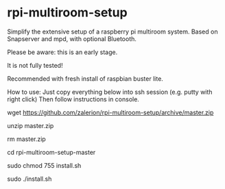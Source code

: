 # rpi-multiroom-setup
Simplify the extensive setup of a raspberry pi multiroom system. Based on Snapserver and mpd, with optional Bluetooth.


Please be aware: this is an early stage.

It is not fully tested!

Recommended with fresh install of raspbian buster lite.

How to use:
Just copy everything below into ssh session (e.g. putty with right click)
Then follow instructions in console.

wget https://github.com/zalerion/rpi-multiroom-setup/archive/master.zip

unzip master.zip

rm master.zip

cd rpi-multiroom-setup-master

sudo chmod 755 install.sh

sudo ./install.sh
